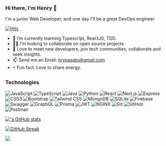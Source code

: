 ### Hi there, I'm Henry 👋

I'm a junior Web Developer, and one day I'll be a great DevOps engineer


[![Hits](https://hits.seeyoufarm.com/api/count/incr/badge.svg?url=https%3A%2F%2Fgithub.com%2Fhrypasato&count_bg=%2300C7FF&title_bg=%237E7E7E&icon=&icon_color=%2300C7FF&title=Today&edge_flat=false)](https://hits.seeyoufarm.com)


- 🌱  I’m currently learning Typescript, ReactJS, TDD.
- 🏄‍♂️ I’m looking to collaborate on open source projects
- 💬  Love to meet new developers, join tech communities, collaborate and seek insights.
- 📫  Send me an Email: hrypasato@gmail.com
- ⚡  Fun fact: Love to share energy.

### Technologies
![JavaScript](https://img.shields.io/badge/-JavaScript-black?style=flat-square&logo=javascript)
![TypeScript](https://img.shields.io/badge/-TypeScript-black?style=flat-square&logo=typescript)
![Java](https://img.shields.io/badge/-java-E34A86?style=flat-square&logo=java)
![Python](https://img.shields.io/badge/-Python-black?style=flat-square&logo=Python)
![React](https://img.shields.io/badge/-React-black?style=flat-square&logo=react)
![Next.js](https://img.shields.io/badge/-Next.js-black?style=flat-square&logo=Next.js)
![Express](https://img.shields.io/badge/-Express-black?style=flat-square&logo=Express)
![CSS3](https://img.shields.io/badge/-CSS3-1572B6?style=flat-square&logo=css3)
![Bootstrap](https://img.shields.io/badge/-Bootstrap-563D7C?style=flat-square&logo=bootstrap)
![Tailwind CSS](https://img.shields.io/badge/-TailwindCSS-blue?style=flat-square&logo=TailwindCSS)
![MongoDB](https://img.shields.io/badge/-MongoDB-green?style=flat-square&logo=mongodb)
![SQLite](https://img.shields.io/badge/-SQLite-blue?style=flat-square&logo=SQLite)
![Firebase](https://img.shields.io/badge/-Firebase-red?style=flat-square&logo=Firebase)
![Swagger](https://img.shields.io/badge/-Swagger-black?style=flat-square&logo=Swagger)
![GraphQL](https://img.shields.io/badge/-GraphQL-E10098?style=flat-square&logo=graphql)
![Prisma](https://img.shields.io/badge/-Prisma-blue?style=flat-square&logo=Prisma)
![JWT](https://img.shields.io/badge/-JWT-E10098?style=flat-square&logo=JSONWebTokens)
![NGINX](https://img.shields.io/badge/-NGINX-009639?style=flat-square&logo=NGINX)
![Git](https://img.shields.io/badge/-Git-black?style=flat-square&logo=git)
![GitHub](https://img.shields.io/badge/-GitHub-181717?style=flat-square&logo=github)
![Postman](https://img.shields.io/badge/Postman-black?style=flat-square&logo=postman)

[!['s GitHub stats](https://github-readme-stats.vercel.app/api?username=hrypasato&show_icons=true&theme=radical)](https://github.com/anuraghazra/github-readme-stats)

[![GitHub Streak](https://github-readme-streak-stats.herokuapp.com/?user=hrypasato&theme=dark)](https://git.io/streak-stats)

![](https://komarev.com/ghpvc/?username=hrypasato&color=lightgrey)
